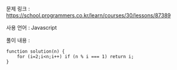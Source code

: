 문제 링크 : https://school.programmers.co.kr/learn/courses/30/lessons/87389

사용 언어 : Javascript

풀이 내용 :

```
function solution(n) {
    for (i=2;i<n;i++) if (n % i === 1) return i;
}
```